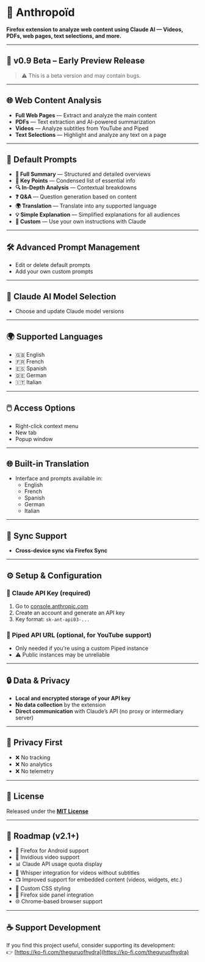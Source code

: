 # 🧠 Anthropoïd

**Firefox extension to analyze web content using Claude AI — Videos, PDFs, web pages, text selections, and more.**

---

## 🚧 v0.9 Beta – Early Preview Release  
> ⚠️ This is a beta version and may contain bugs.

---

## 🌐 Web Content Analysis

- **Full Web Pages** — Extract and analyze the main content  
- **PDFs** — Text extraction and AI-powered summarization  
- **Videos** — Analyze subtitles from YouTube and Piped  
- **Text Selections** — Highlight and analyze any text on a page

---

## 🎯 Default Prompts

- **📝 Full Summary** — Structured and detailed overviews  
- **🎯 Key Points** — Condensed list of essential info  
- **🔍 In-Depth Analysis** — Contextual breakdowns  
- **❓ Q&A** — Question generation based on content  
- **🌍 Translation** — Translate into any supported language  
- **💡 Simple Explanation** — Simplified explanations for all audiences  
- **🎨 Custom** — Use your own instructions with Claude

---

## 🛠️ Advanced Prompt Management

- Edit or delete default prompts  
- Add your own custom prompts

---

## 🤖 Claude AI Model Selection

- Choose and update Claude model versions

---

## 🌍 Supported Languages

- 🇬🇧 English  
- 🇫🇷 French  
- 🇪🇸 Spanish  
- 🇩🇪 German  
- 🇮🇹 Italian

---

## 🖱️ Access Options

- Right-click context menu  
- New tab  
- Popup window

---

## 🌐 Built-in Translation

- Interface and prompts available in:
  - English  
  - French  
  - Spanish  
  - German  
  - Italian

---

## 🔄 Sync Support

- **Cross-device sync via Firefox Sync**

---

## ⚙️ Setup & Configuration

### 🔑 Claude API Key (required)

1. Go to [console.anthropic.com](https://console.anthropic.com/)  
2. Create an account and generate an API key  
3. Key format: `sk-ant-api03-...`

### 🔧 Piped API URL (optional, for YouTube support)

- Only needed if you're using a custom Piped instance  
- ⚠️ Public instances may be unreliable

---

## 🔒 Data & Privacy

- **Local and encrypted storage of your API key**  
- **No data collection** by the extension  
- **Direct communication** with Claude’s API (no proxy or intermediary server)

---

## 🔐 Privacy First

- ❌ No tracking  
- ❌ No analytics  
- ❌ No telemetry

---

## 📄 License

Released under the **[MIT License](./LICENSE)**

---

## 🚀 Roadmap (v2.1+)

- 📱 Firefox for Android support  
- 🎥 Invidious video support  
- 📊 Claude API usage quota display  
- 🧠 Whisper integration for videos without subtitles  
- 📺 Improved support for embedded content (videos, widgets, etc.)  
- 🎨 Custom CSS styling  
- 🧭 Firefox side panel integration  
- 🌐 Chrome-based browser support

---

## ☕ Support Development

If you find this project useful, consider supporting its development:  
👉 [https://ko-fi.com/theguruofhydra](https://ko-fi.com/theguruofhydra)

